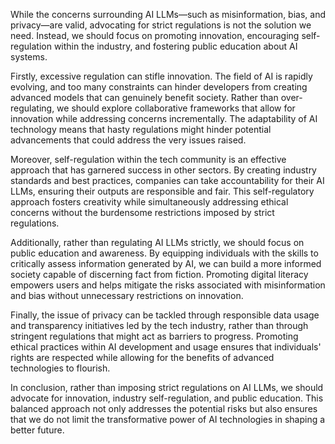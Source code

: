 While the concerns surrounding AI LLMs—such as misinformation, bias, and privacy—are valid, advocating for strict regulations is not the solution we need. Instead, we should focus on promoting innovation, encouraging self-regulation within the industry, and fostering public education about AI systems. 

Firstly, excessive regulation can stifle innovation. The field of AI is rapidly evolving, and too many constraints can hinder developers from creating advanced models that can genuinely benefit society. Rather than over-regulating, we should explore collaborative frameworks that allow for innovation while addressing concerns incrementally. The adaptability of AI technology means that hasty regulations might hinder potential advancements that could address the very issues raised.

Moreover, self-regulation within the tech community is an effective approach that has garnered success in other sectors. By creating industry standards and best practices, companies can take accountability for their AI LLMs, ensuring their outputs are responsible and fair. This self-regulatory approach fosters creativity while simultaneously addressing ethical concerns without the burdensome restrictions imposed by strict regulations.

Additionally, rather than regulating AI LLMs strictly, we should focus on public education and awareness. By equipping individuals with the skills to critically assess information generated by AI, we can build a more informed society capable of discerning fact from fiction. Promoting digital literacy empowers users and helps mitigate the risks associated with misinformation and bias without unnecessary restrictions on innovation.

Finally, the issue of privacy can be tackled through responsible data usage and transparency initiatives led by the tech industry, rather than through stringent regulations that might act as barriers to progress. Promoting ethical practices within AI development and usage ensures that individuals' rights are respected while allowing for the benefits of advanced technologies to flourish.

In conclusion, rather than imposing strict regulations on AI LLMs, we should advocate for innovation, industry self-regulation, and public education. This balanced approach not only addresses the potential risks but also ensures that we do not limit the transformative power of AI technologies in shaping a better future.